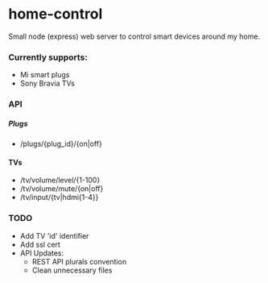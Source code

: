 # home-control

Small node (express) web server to control smart devices around my home.

### Currently supports:
- Mi smart plugs
- Sony Bravia TVs

### API
##### Plugs
- /plugs/{plug_id}/{on|off}

#### TVs
- /tv/volume/level/{1-100}
- /tv/volume/mute/{on|off}
- /tv/input/{tv|hdmi{1-4}}

### TODO
- Add TV 'id' identifier
- Add ssl cert
- API Updates:
  - REST API plurals convention
  - Clean unnecessary files